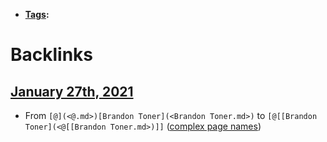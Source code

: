 - **[Tags](<Tags.md>):** 

# Backlinks
## [January 27th, 2021](<January 27th, 2021.md>)
- From `[@](<@.md>)[Brandon Toner](<Brandon Toner.md>)` to `[@[[Brandon Toner](<@[[Brandon Toner.md>)]]` ([complex page names](<complex page names.md>))


